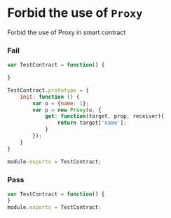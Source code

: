 # Forbid the use of `Proxy`

Forbid the use of Proxy in smart contract

### Fail

```js
var TestContract = function() {

}

TestContract.prototype = {
    init: function () {
        var o = {name: 1};
        var p = new Proxy(o, {
            get: function(target, prop, receiver){
                return target['name'];
            }
        });
    }
}

module.exports = TestContract;
```

### Pass

```js
var TestContract = function() {
}
module.exports = TestContract;
```